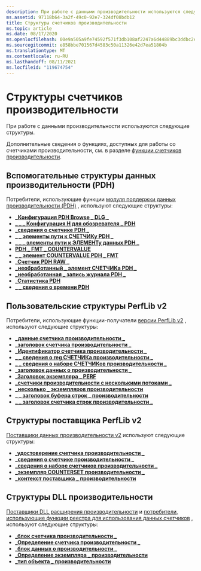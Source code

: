 ```yaml
---
description: При работе с данными производительности используются следующие структуры.
ms.assetid: 97118b64-3a2f-49c0-92e7-324df08bdb12
title: Структуры счетчиков производительности
ms.topic: article
ms.date: 08/17/2020
ms.openlocfilehash: 00e9a505a9fe74592f571f3db108af2247a6d44889bc3ddbc2e4dae0844600b2
ms.sourcegitcommit: e858bbe701567d4583c50a11326e42d7ea51804b
ms.translationtype: MT
ms.contentlocale: ru-RU
ms.lasthandoff: 08/11/2021
ms.locfileid: "119674754"
---
```

# <a name="performance-counters-structures"></a>Структуры счетчиков производительности

При работе с данными производительности используются следующие структуры.

Дополнительные сведения о функциях, доступных для работы со счетчиками производительности, см. в разделе [функции счетчиков производительности](performance-counters-functions.md).

## <a name="performance-data-helper-pdh-structures"></a>Вспомогательные структуры данных производительности (PDH)

Потребители, использующие функции [модуля поддержки данных производительности (PDH)](using-the-pdh-functions-to-consume-counter-data.md) , используют следующие структуры:

- [**\_Конфигурация PDH Browse \_ DLG \_**](/windows/win32/api/pdh/ns-pdh-pdh_browse_dlg_config_a)
- [**\_ \_ \_ Конфигурация H для обозревателя \_ PDH**](/windows/win32/api/pdh/ns-pdh-pdh_browse_dlg_config_ha)
- [**\_сведения о счетчике PDH \_**](/windows/desktop/api/Pdh/ns-pdh-pdh_counter_info_a)
- [**\_ \_ элементы пути к СЧЕТЧИКу PDH \_**](/windows/desktop/api/Pdh/ns-pdh-pdh_counter_path_elements_a)
- [**\_ \_ \_ элементы пути к ЭЛЕМЕНТу данных PDH \_**](/windows/desktop/api/Pdh/ns-pdh-pdh_data_item_path_elements_a)
- [**PDH \_ FMT \_ COUNTERVALUE**](/windows/desktop/api/Pdh/ns-pdh-pdh_fmt_countervalue)
- [**\_ \_ элемент COUNTERVALUE PDH \_ FMT**](/windows/desktop/api/Pdh/ns-pdh-pdh_fmt_countervalue_item_a)
- [**\_Счетчик PDH RAW \_**](/windows/desktop/api/Pdh/ns-pdh-pdh_raw_counter)
- [**\_необработанный \_ элемент СЧЕТЧИКа PDH \_**](/windows/desktop/api/Pdh/ns-pdh-pdh_raw_counter_item_a)
- [**\_необработанная \_ запись журнала PDH \_**](/windows/desktop/api/Pdh/ns-pdh-pdh_raw_log_record)
- [**\_Статистика PDH**](/windows/desktop/api/Pdh/ns-pdh-pdh_statistics)
- [**\_ \_ сведения о времени PDH**](/windows/desktop/api/Pdh/ns-pdh-pdh_time_info)

## <a name="perflib-v2-consumer-structures"></a>Пользовательские структуры PerfLib v2

Потребители, использующие функции-получатели [версии PerfLib v2](using-the-perflib-functions-to-consume-counter-data.md) , используют следующие структуры:

- [**\_данные счетчика производительности \_**](/windows/desktop/api/Perflib/ns-perflib-perf_counter_data)
- [**\_заголовок счетчика производительности \_**](/windows/desktop/api/Perflib/ns-perflib-perf_counter_header)
- [**\_Идентификатор счетчика производительности \_**](/windows/desktop/api/Perflib/ns-perflib-perf_counter_identifier)
- [**\_ \_ сведения о reg СЧЕТЧИКа производительности \_**](/windows/desktop/api/Perflib/ns-perflib-perf_counter_reg_info)
- [**\_ \_ сведения о наборе СЧЕТЧИКов производительности \_**](/windows/desktop/api/Perflib/ns-perflib-perf_counterset_reg_info)
- [**\_заголовок данных о производительности \_**](/windows/desktop/api/Perflib/ns-perflib-perf_data_header)
- [**\_Заголовок экземпляра \_ PERF**](/windows/desktop/api/Perflib/ns-perflib-perf_instance_header)
- [**\_счетчики производительности с несколькими потоками \_**](/windows/desktop/api/Perflib/ns-perflib-perf_multi_counters)
- [**\_несколько \_ экземпляров производительности**](/windows/desktop/api/Perflib/ns-perflib-perf_multi_instances)
- [**\_ \_ заголовок буфера строк \_ производительности**](/windows/win32/api/perflib/ns-perflib-perf_string_buffer_header)
- [**\_ \_ заголовок счетчика строк производительности \_**](/windows/win32/api/perflib/ns-perflib-perf_string_counter_header)

## <a name="perflib-v2-provider-structures"></a>Структуры поставщика PerfLib v2

[Поставщики данных производительности v2](providing-counter-data-using-version-2-0.md) используют следующие структуры:

- [**\_удостоверение счетчика производительности \_**](/windows/desktop/api/Perflib/ns-perflib-perf_counter_identity)
- [**\_сведения о счетчике производительности \_**](/windows/desktop/api/Perflib/ns-perflib-perf_counter_info)
- [**\_сведения о наборе счетчиков производительности \_**](/windows/desktop/api/Perflib/ns-perflib-perf_counterset_info)
- [**\_экземпляр COUNTERSET производительности \_**](/windows/desktop/api/Perflib/ns-perflib-perf_counterset_instance)
- [**\_контекст поставщика \_ производительности**](/windows/win32/api/perflib/ns-perflib-perf_provider_context)

## <a name="performance-dll-structures"></a>Структуры DLL производительности

[Поставщики DLL расширения производительности](providing-counter-data-using-a-performance-dll.md) и [потребители, использующие функции реестра для использования данных счетчиков](using-the-registry-functions-to-consume-counter-data.md) , используют следующие структуры:

- [**\_блок счетчика производительности \_**](/windows/desktop/api/Winperf/ns-winperf-perf_counter_block)
- [**\_Определение счетчика производительности \_**](/windows/desktop/api/Winperf/ns-winperf-perf_counter_definition)
- [**\_блок данных о производительности \_**](/windows/desktop/api/Winperf/ns-winperf-perf_data_block)
- [**\_Определение экземпляра \_ производительности**](/windows/desktop/api/Winperf/ns-winperf-perf_instance_definition)
- [**\_тип объекта \_ производительности**](/windows/desktop/api/Winperf/ns-winperf-perf_object_type)
